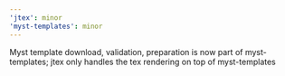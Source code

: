 ```yaml
---
'jtex': minor
'myst-templates': minor
---
```


Myst template download, validation, preparation is now part of myst-templates; jtex only handles the tex rendering on top of myst-templates
